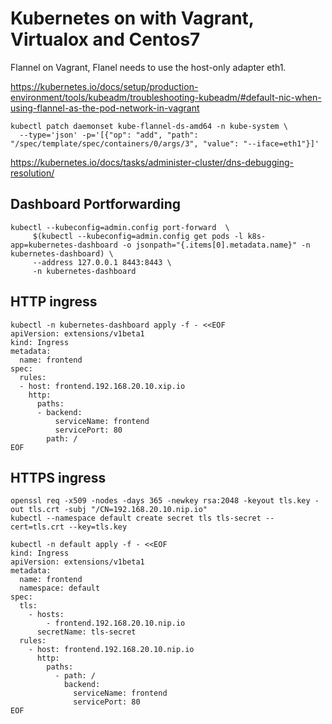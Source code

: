 # Kubernetes on with Vagrant, Virtualox and Centos7

Flannel on Vagrant, Flanel needs to use the host-only adapter eth1.

https://kubernetes.io/docs/setup/production-environment/tools/kubeadm/troubleshooting-kubeadm/#default-nic-when-using-flannel-as-the-pod-network-in-vagrant

```
kubectl patch daemonset kube-flannel-ds-amd64 -n kube-system \
  --type='json' -p='[{"op": "add", "path": "/spec/template/spec/containers/0/args/3", "value": "--iface=eth1"}]'
```

https://kubernetes.io/docs/tasks/administer-cluster/dns-debugging-resolution/

## Dashboard Portforwarding

```
kubectl --kubeconfig=admin.config port-forward  \
     $(kubectl --kubeconfig=admin.config get pods -l k8s-app=kubernetes-dashboard -o jsonpath="{.items[0].metadata.name}" -n kubernetes-dashboard) \
     --address 127.0.0.1 8443:8443 \
     -n kubernetes-dashboard
```


## HTTP ingress

```
kubectl -n kubernetes-dashboard apply -f - <<EOF
apiVersion: extensions/v1beta1
kind: Ingress
metadata:
  name: frontend
spec:
  rules:
  - host: frontend.192.168.20.10.xip.io
    http:
      paths:
      - backend:
          serviceName: frontend
          servicePort: 80
        path: /
EOF
```

## HTTPS ingress

```
openssl req -x509 -nodes -days 365 -newkey rsa:2048 -keyout tls.key -out tls.crt -subj "/CN=192.168.20.10.nip.io"
kubectl --namespace default create secret tls tls-secret --cert=tls.crt --key=tls.key

kubectl -n default apply -f - <<EOF
kind: Ingress
apiVersion: extensions/v1beta1
metadata:
  name: frontend
  namespace: default
spec:
  tls:
    - hosts:
        - frontend.192.168.20.10.nip.io
      secretName: tls-secret
  rules:
    - host: frontend.192.168.20.10.nip.io
      http:
        paths:
          - path: /
            backend:
              serviceName: frontend
              servicePort: 80
EOF
```